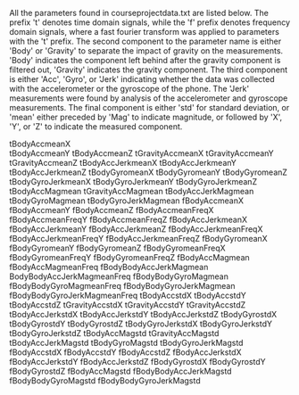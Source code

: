 All the parameters found in courseprojectdata.txt are listed below. 
The prefix 't' denotes time domain signals, while the 'f' prefix denotes frequency domain signals, where a fast fourier transform was applied to parameters with the 't' prefix.
The second component to the parameter name is either 'Body' or 'Gravity' to separate the impact of gravity on the measurements. 'Body' indicates the component left behind after the gravity component is filtered out, 'Gravity' indicates the gravity component.
The third component is either 'Acc', 'Gyro', or 'Jerk' indicating whether the data was collected with the accelerometer or the gyroscope of the phone. The 'Jerk' measurements were found by analysis of the accelerometer and gyroscope measurements.
The final component is either 'std' for standard deviation, or 'mean' either preceded by 'Mag' to indicate magnitude, or followed by 'X', 'Y', or 'Z' to indicate the measured component.


tBodyAccmeanX               
tBodyAccmeanY
tBodyAccmeanZ
tGravityAccmeanX
tGravityAccmeanY
tGravityAccmeanZ
tBodyAccJerkmeanX
tBodyAccJerkmeanY
tBodyAccJerkmeanZ
tBodyGyromeanX
tBodyGyromeanY
tBodyGyromeanZ
tBodyGyroJerkmeanX
tBodyGyroJerkmeanY
tBodyGyroJerkmeanZ
tBodyAccMagmean
tGravityAccMagmean
tBodyAccJerkMagmean
tBodyGyroMagmean
tBodyGyroJerkMagmean
fBodyAccmeanX
fBodyAccmeanY
fBodyAccmeanZ
fBodyAccmeanFreqX
fBodyAccmeanFreqY
fBodyAccmeanFreqZ
fBodyAccJerkmeanX
fBodyAccJerkmeanY
fBodyAccJerkmeanZ
fBodyAccJerkmeanFreqX
fBodyAccJerkmeanFreqY
fBodyAccJerkmeanFreqZ
fBodyGyromeanX
fBodyGyromeanY
fBodyGyromeanZ
fBodyGyromeanFreqX
fBodyGyromeanFreqY
fBodyGyromeanFreqZ
fBodyAccMagmean
fBodyAccMagmeanFreq
fBodyBodyAccJerkMagmean
BodyBodyAccJerkMagmeanFreq
fBodyBodyGyroMagmean
fBodyBodyGyroMagmeanFreq
fBodyBodyGyroJerkMagmean
fBodyBodyGyroJerkMagmeanFreq
tBodyAccstdX
tBodyAccstdY
tBodyAccstdZ
tGravityAccstdX
tGravityAccstdY
tGravityAccstdZ
tBodyAccJerkstdX
tBodyAccJerkstdY
tBodyAccJerkstdZ
tBodyGyrostdX
tBodyGyrostdY
tBodyGyrostdZ
tBodyGyroJerkstdX
tBodyGyroJerkstdY
tBodyGyroJerkstdZ
tBodyAccMagstd
tGravityAccMagstd
tBodyAccJerkMagstd
tBodyGyroMagstd
tBodyGyroJerkMagstd
fBodyAccstdX
fBodyAccstdY
fBodyAccstdZ
fBodyAccJerkstdX
fBodyAccJerkstdY
fBodyAccJerkstdZ
fBodyGyrostdX
fBodyGyrostdY
fBodyGyrostdZ
fBodyAccMagstd
fBodyBodyAccJerkMagstd
fBodyBodyGyroMagstd
fBodyBodyGyroJerkMagstd
